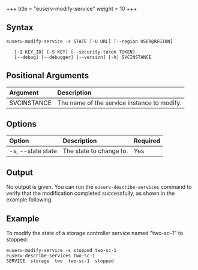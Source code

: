 +++
title = "euserv-modify-service"
weight = 10
+++


## Syntax

    euserv-modify-service -s STATE [-U URL] [--region USER@REGION]
    
       [-I KEY_ID] [-S KEY] [--security-token TOKEN]
       [--debug] [--debugger] [--version] [-h] SVCINSTANCE


## Positional Arguments


| Argument | Description | 
|  :---- |  :---- | 
| SVCINSTANCE | The name of the service instance to modify. | 


## Options


| Option | Description | Required | 
|  :---- |  :---- |  :---- | 
| -s, --state state | The state to change to. | Yes | 


## Output
No output is given. You can run the `euserv-describe-services` command to verify that the modification completed successfully, as shown in the example following. 


## Example
To modify the state of a storage controller service named "two-sc-1" to stopped: 


    euserv-modify-service -s stopped two-sc-1
    euserv-describe-services two-sc-1
    SERVICE  storage  two  two-sc-1  stopped  

